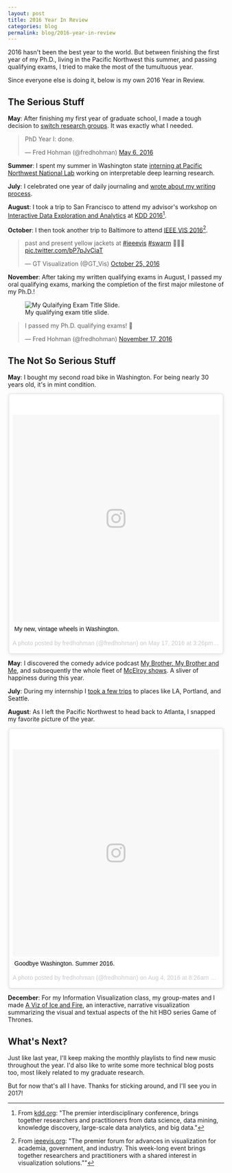 ```yaml
---
layout: post
title: 2016 Year In Review
categories: blog
permalink: blog/2016-year-in-review
---
```


2016 hasn't been the best year to the world. But between finishing the first year of my Ph.D., living in the Pacific Northwest this summer, and passing qualifying exams, I tried to make the most of the tumultuous year.

<!--more-->

Since everyone else is doing it, below is my own 2016 Year in Review.

## The Serious Stuff

**May**: After finishing my first year of graduate school, I made a tough decision to [switch research groups][switch]. It was exactly what I needed.

<blockquote class="twitter-tweet tw-align-center" data-lang="en"><p lang="en" dir="ltr">PhD Year I: done.</p>&mdash; Fred Hohman (@fredhohman) <a href="https://twitter.com/fredhohman/status/728667114047995904">May 6, 2016</a></blockquote> <script async src="//platform.twitter.com/widgets.js" charset="utf-8"></script>

**Summer**: I spent my summer in Washington state [interning at Pacific Northwest National Lab][pnnl] working on interpretable deep learning research.

**July**: I celebrated one year of daily journaling and [wrote about my writing process][journal].

**August**: I took a trip to San Francisco to attend my advisor's workshop on [Interactive Data Exploration and Analytics][idea] at [KDD 2016][kdd][^fn-kdd].

**October**: I then took another trip to Baltimore to attend [IEEE VIS 2016][vis][^fn-vis].

<blockquote class="twitter-tweet tw-align-center" data-lang="en"><p lang="en" dir="ltr">past and present yellow jackets at <a href="https://twitter.com/hashtag/ieeevis?src=hash">#ieeevis</a> <a href="https://twitter.com/hashtag/swarm?src=hash">#swarm</a> 🐝🐝🐝 <a href="https://t.co/bP7pJvCiaT">pic.twitter.com/bP7pJvCiaT</a></p>&mdash; GT Visualization (@GT_Vis) <a href="https://twitter.com/GT_Vis/status/790991328612003840">October 25, 2016</a></blockquote> <script async src="//platform.twitter.com/widgets.js" charset="utf-8"></script>

**November**: After taking my written qualifying exams in August, I passed my oral qualifying exams, marking the completion of the first major milestone of my Ph.D.!

<figure>
  <img class="single" src="/images/blog/quals-title.png" alt="My Qulaifying Exam Title Slide.">
  <figcaption>My qualifying exam title slide.</figcaption>
</figure>

<blockquote class="twitter-tweet tw-align-center" data-lang="en"><p lang="en" dir="ltr">I passed my Ph.D. qualifying exams! 🙌</p>&mdash; Fred Hohman (@fredhohman) <a href="https://twitter.com/fredhohman/status/799312747867541505">November 17, 2016</a></blockquote> <script async src="//platform.twitter.com/widgets.js" charset="utf-8"></script>

## The Not So Serious Stuff

**May**: I bought my second road bike in Washington. For being nearly 30 years old, it's in mint condition.

<div style="max-width: 500px; margin: 0 auto">
<blockquote class="instagram-media" data-instgrm-captioned data-instgrm-version="7" style=" background:#FFF; border:0; border-radius:3px; box-shadow:0 0 1px 0 rgba(0,0,0,0.5),0 1px 10px 0 rgba(0,0,0,0.15); margin: 1px; max-width:658px; padding:0; width:99.375%; width:-webkit-calc(100% - 2px); width:calc(100% - 2px);"><div style="padding:8px;"> <div style=" background:#F8F8F8; line-height:0; margin-top:40px; padding:50.0% 0; text-align:center; width:100%;"> <div style=" background:url(data:image/png;base64,iVBORw0KGgoAAAANSUhEUgAAACwAAAAsCAMAAAApWqozAAAABGdBTUEAALGPC/xhBQAAAAFzUkdCAK7OHOkAAAAMUExURczMzPf399fX1+bm5mzY9AMAAADiSURBVDjLvZXbEsMgCES5/P8/t9FuRVCRmU73JWlzosgSIIZURCjo/ad+EQJJB4Hv8BFt+IDpQoCx1wjOSBFhh2XssxEIYn3ulI/6MNReE07UIWJEv8UEOWDS88LY97kqyTliJKKtuYBbruAyVh5wOHiXmpi5we58Ek028czwyuQdLKPG1Bkb4NnM+VeAnfHqn1k4+GPT6uGQcvu2h2OVuIf/gWUFyy8OWEpdyZSa3aVCqpVoVvzZZ2VTnn2wU8qzVjDDetO90GSy9mVLqtgYSy231MxrY6I2gGqjrTY0L8fxCxfCBbhWrsYYAAAAAElFTkSuQmCC); display:block; height:44px; margin:0 auto -44px; position:relative; top:-22px; width:44px;"></div></div> <p style=" margin:8px 0 0 0; padding:0 4px;"> <a href="https://www.instagram.com/p/BFhmqx_FtPi/" style=" color:#000; font-family:Arial,sans-serif; font-size:14px; font-style:normal; font-weight:normal; line-height:17px; text-decoration:none; word-wrap:break-word;" target="_blank">My new, vintage wheels in Washington.</a></p> <p style=" color:#c9c8cd; font-family:Arial,sans-serif; font-size:14px; line-height:17px; margin-bottom:0; margin-top:8px; overflow:hidden; padding:8px 0 7px; text-align:center; text-overflow:ellipsis; white-space:nowrap;">A photo posted by fredhohman (@fredhohman) on <time style=" font-family:Arial,sans-serif; font-size:14px; line-height:17px;" datetime="2016-05-17T22:26:03+00:00">May 17, 2016 at 3:26pm PDT</time></p></div></blockquote>
<script async defer src="//platform.instagram.com/en_US/embeds.js"></script>
</div>

**May**: I discovered the comedy advice podcast [My Brother, My Brother and Me][mbmbam], and subsequently the whole fleet of [McElroy shows][mcelroy]. A sliver of happiness during this year.

**July**: During my internship I [took a few trips][trips] to places like LA, Portland, and Seattle.

**August**: As I left the Pacific Northwest to head back to Atlanta, I snapped my favorite picture of the year.

<div style="max-width: 500px; margin: 0 auto">
<blockquote class="instagram-media" data-instgrm-captioned data-instgrm-version="7" style=" background:#FFF; border:0; border-radius:3px; box-shadow:0 0 1px 0 rgba(0,0,0,0.5),0 1px 10px 0 rgba(0,0,0,0.15); margin: 1px; max-width:658px; padding:0; width:99.375%; width:-webkit-calc(100% - 2px); width:calc(100% - 2px);"><div style="padding:8px;"> <div style=" background:#F8F8F8; line-height:0; margin-top:40px; padding:50.0% 0; text-align:center; width:100%;"> <div style=" background:url(data:image/png;base64,iVBORw0KGgoAAAANSUhEUgAAACwAAAAsCAMAAAApWqozAAAABGdBTUEAALGPC/xhBQAAAAFzUkdCAK7OHOkAAAAMUExURczMzPf399fX1+bm5mzY9AMAAADiSURBVDjLvZXbEsMgCES5/P8/t9FuRVCRmU73JWlzosgSIIZURCjo/ad+EQJJB4Hv8BFt+IDpQoCx1wjOSBFhh2XssxEIYn3ulI/6MNReE07UIWJEv8UEOWDS88LY97kqyTliJKKtuYBbruAyVh5wOHiXmpi5we58Ek028czwyuQdLKPG1Bkb4NnM+VeAnfHqn1k4+GPT6uGQcvu2h2OVuIf/gWUFyy8OWEpdyZSa3aVCqpVoVvzZZ2VTnn2wU8qzVjDDetO90GSy9mVLqtgYSy231MxrY6I2gGqjrTY0L8fxCxfCBbhWrsYYAAAAAElFTkSuQmCC); display:block; height:44px; margin:0 auto -44px; position:relative; top:-22px; width:44px;"></div></div> <p style=" margin:8px 0 0 0; padding:0 4px;"> <a href="https://www.instagram.com/p/BIsRcIiAjBf/" style=" color:#000; font-family:Arial,sans-serif; font-size:14px; font-style:normal; font-weight:normal; line-height:17px; text-decoration:none; word-wrap:break-word;" target="_blank">Goodbye Washington. Summer 2016.</a></p> <p style=" color:#c9c8cd; font-family:Arial,sans-serif; font-size:14px; line-height:17px; margin-bottom:0; margin-top:8px; overflow:hidden; padding:8px 0 7px; text-align:center; text-overflow:ellipsis; white-space:nowrap;">A photo posted by fredhohman (@fredhohman) on <time style=" font-family:Arial,sans-serif; font-size:14px; line-height:17px;" datetime="2016-08-04T15:26:22+00:00">Aug 4, 2016 at 8:26am PDT</time></p></div></blockquote>
<script async defer src="//platform.instagram.com/en_US/embeds.js"></script>
</div>

**December**: For my Information Visualization class, my group-mates and I made [A Viz of Ice and Fire][got], an interactive, narrative visualization summarizing the visual and textual aspects of the hit HBO series Game of Thrones.

## What's Next?

Just like last year, I'll keep making the monthly playlists to find new music throughout the year. I'd also like to write some more technical blog posts too, most likely related to my graduate research.

But for now that's all I have. Thanks for sticking around, and I'll see you in 2017!

[^fn-kdd]: From [kdd.org][kdd]: "The premier interdisciplinary conference, brings together researchers and practitioners from data science, data mining, knowledge discovery, large-scale data analytics, and big data."

[^fn-vis]: From [ieeevis.org][vis]: "The premier forum for advances in visualization for academia, government, and industry. This week-long event brings together researchers and practitioners with a shared interest in visualization solutions.""

[switch]: http://fredhohman.com/blog/phd-year-i-the-switch "The Switch."
[pnnl]: http://fredhohman.com/blog/summer-internship-at-pnnl "PNNL Internship."
[journal]: http://fredhohman.com/blog/journaling-in-graduate-school "Journaling in Graduate School."
[kdd]: http://www.kdd.org/kdd2016/ "KDD 2016."
[idea]: http://poloclub.gatech.edu/idea2016/ "Interactive Data Exploration and Analytics Workshop."
[vis]: http://ieeevis.org/year/2016/info/vis-welcome/welcome "IEEE VIS 2016."
[mbmbam]: http://www.maximumfun.org/shows/my-brother-my-brother-and-me "My Brother, My Brother and Me."
[mcelroy]: http://mcelroyshows.com "McElory Shows."
[trips]: http://fredhohman.com/blog/pacific-northwest-summer-photos "Summer Trips."
[got]: http://fredhohman.com/projects/cs-7450-a-viz-of-ice-and-fire "A Viz of Ice and Fire."
